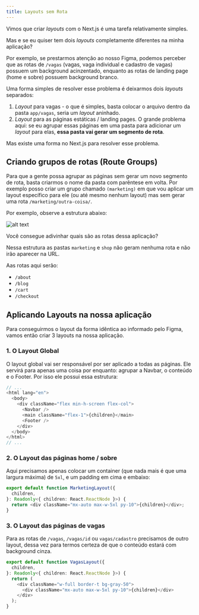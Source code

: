 ```yaml
---
title: Layouts sem Rota
---
```



Vimos que criar *layouts* com o Next.js é uma tarefa relativamente simples.

Mas e se eu quiser tem dois *layouts* completamente diferentes na minha aplicação?

Por exemplo, se prestarmos atenção ao nosso Figma, podemos perceber que as rotas de `/vagas` (vagas, vaga individual e cadastro de vagas) possuem um background acinzentado, enquanto as rotas de landing page (home e sobre) possuem background branco.

Uma forma simples de resolver esse problema é deixarmos dois *layouts* separados:

1. *Layout* para vagas - o que é simples, basta colocar o arquivo dentro da pasta `app/vagas`, seria um *layout* aninhado.
2. *Layout* para as páginas estáticas / landing pages. O grande problema aqui: se eu agrupar essas páginas em uma pasta para adicionar um *layout* para elas, **essa pasta vai gerar um segmento de rota**.

Mas existe uma forma no Next.js para resolver esse problema.

## Criando grupos de rotas (Route Groups)

Para que a gente possa agrupar as páginas sem gerar um novo segmento de rota, basta criarmos o nome da pasta com parêntese em volta. Por exemplo posso criar um grupo chamado `(marketing)` em que vou aplicar um layout específico para ele (ou até mesmo nenhum layout) mas sem gerar uma rota `/marketing/outra-coisa/`.

Por exemplo, observe a estrutura abaixo:

![alt text](image-1.png)

Você consegue adivinhar quais são as rotas dessa aplicação?

Nessa estrutura as pastas `marketing` e `shop` não geram nenhuma rota e não irão aparecer na URL.

Aas rotas aqui serão:

- `/about`
- `/blog`
- `/cart`
- `/checkout`
  
## Aplicando Layouts na nossa aplicação

Para conseguirmos o layout da forma idêntica ao informado pelo Figma, vamos então criar 3 layouts na nossa aplicação.

### 1. O Layout Global

O layout global vai ser responsável por ser aplicado a todas as páginas. Ele servirá para apenas uma coisa por enquanto: agrupar a Navbar, o conteúdo e o Footer. Por isso ele possui essa estrutura:

```typescript title="app/layout.tsx"
// ...
<html lang="en">
  <body>
    <div className="flex min-h-screen flex-col">
      <Navbar />
      <main className="flex-1">{children}</main>
      <Footer />
    </div>
  </body>
</html>
// ...
```

### 2. O Layout das páginas home / sobre

Aqui precisamos apenas colocar um container (que nada mais é que uma largura máxima) de `5xl`, e um padding em cima e embaixo:

```typescript title="app/(marketing)/layout.tsx"
export default function MarketingLayout({
  children,
}: Readonly<{ children: React.ReactNode }>) {
  return <div className="mx-auto max-w-5xl py-10">{children}</div>;
}
```

### 3. O Layout das páginas de vagas

Para as rotas de `/vagas`, `/vagas/id` ou `vagas/cadastro` precisamos de outro layout, dessa vez para termos certeza de que o conteúdo estará com background cinza.

```typescript title="app/vagas/layout.tsx"
export default function VagasLayout({
  children,
}: Readonly<{ children: React.ReactNode }>) {
  return (
    <div className="w-full border-t bg-gray-50">
      <div className="mx-auto max-w-5xl py-10">{children}</div>
    </div>
  );
}
```
